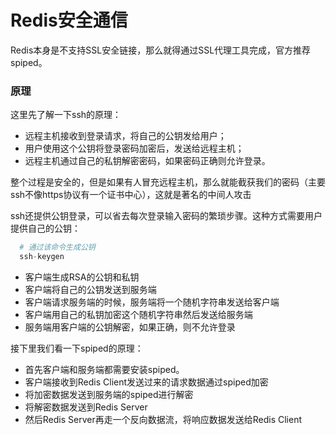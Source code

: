 # Redis安全通信

  Redis本身是不支持SSL安全链接，那么就得通过SSL代理工具完成，官方推荐spiped。

### 原理

  这里先了解一下ssh的原理：

  - 远程主机接收到登录请求，将自己的公钥发给用户；
  - 用户使用这个公钥将登录密码加密后，发送给远程主机；
  - 远程主机通过自己的私钥解密密码，如果密码正确则允许登录。

  整个过程是安全的，但是如果有人冒充远程主机，那么就能截获我们的密码（主要ssh不像https协议有一个证书中心），这就是著名的中间人攻击

  ssh还提供公钥登录，可以省去每次登录输入密码的繁琐步骤。这种方式需要用户提供自己的公钥：

```s
  # 通过该命令生成公钥
  ssh-keygen
```

  - 客户端生成RSA的公钥和私钥
  - 客户端将自己的公钥发送到服务端
  - 客户端请求服务端的时候，服务端将一个随机字符串发送给客户端
  - 客户端用自己的私钥加密这个随机字符串然后发送给服务端
  - 服务端用客户端的公钥解密，如果正确，则不允许登录

  接下里我们看一下spiped的原理：

  - 首先客户端和服务端都需要安装spiped。
  - 客户端接收到Redis Client发送过来的请求数据通过spiped加密
  - 将加密数据发送到服务端的spiped进行解密
  - 将解密数据发送到Redis Server
  - 然后Redis Server再走一个反向数据流，将响应数据发送给Redis Client